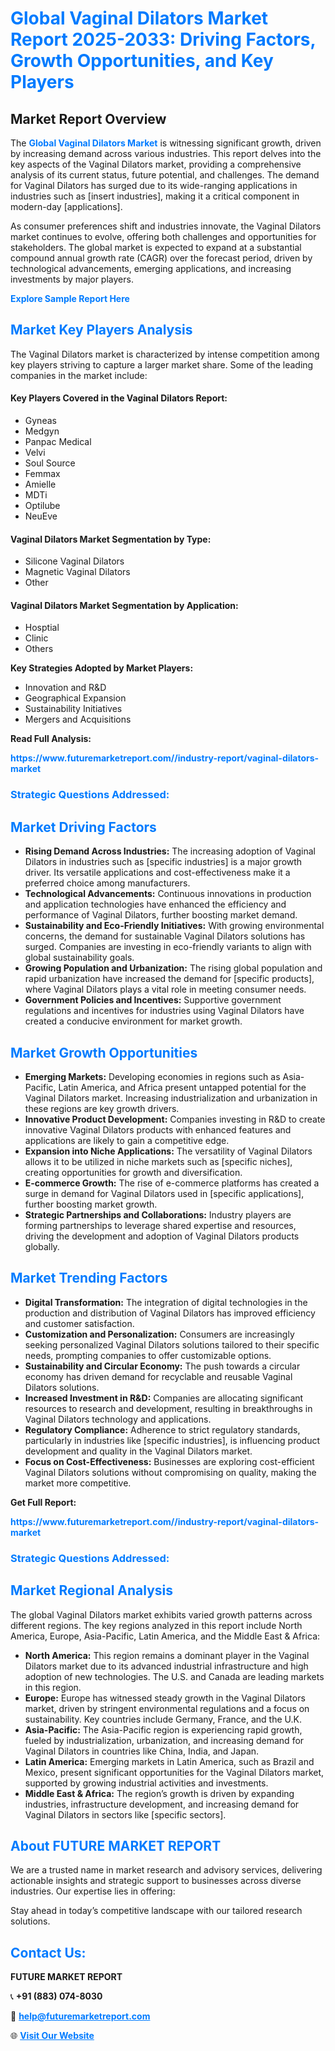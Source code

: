 <h1 style="color: #007BFF;">Global Vaginal Dilators Market Report 2025-2033: Driving Factors, Growth Opportunities, and Key Players</h1>

<section id="overview">
<h2>Market Report Overview</h2>
<p>The <a href="https://www.futuremarketreport.com//industry-report/vaginal-dilators-market" style="color: #007BFF; text-decoration: none;"><strong>Global Vaginal Dilators Market</strong></a> is witnessing significant growth, driven by increasing demand across various industries. This report delves into the key aspects of the Vaginal Dilators market, providing a comprehensive analysis of its current status, future potential, and challenges. The demand for Vaginal Dilators has surged due to its wide-ranging applications in industries such as [insert industries], making it a critical component in modern-day [applications].</p>
<p>As consumer preferences shift and industries innovate, the Vaginal Dilators market continues to evolve, offering both challenges and opportunities for stakeholders. The global market is expected to expand at a substantial compound annual growth rate (CAGR) over the forecast period, driven by technological advancements, emerging applications, and increasing investments by major players.</p>
</section>

<section id="overview">
<p><a href="https://www.futuremarketreport.com//request-sample/reportId=89047" style="color: #007BFF; text-decoration: none;"><strong>Explore Sample Report Here</strong></a></p>
</section>

<section id="key-players">
<h2 style="color: #007BFF;">Market Key Players Analysis</h2>
<p>The Vaginal Dilators market is characterized by intense competition among key players striving to capture a larger market share. Some of the leading companies in the market include:</p>
<h4>Key Players Covered in the Vaginal Dilators Report:</h4>
<ul><li>Gyneas</li><li>Medgyn</li><li>Panpac Medical</li><li>Velvi</li><li>Soul Source</li><li>Femmax</li><li>Amielle</li><li>MDTi</li><li>Optilube</li><li>NeuEve</li></ul>
<h4>Vaginal Dilators Market Segmentation by Type:</h4>
<ul><li>Silicone Vaginal Dilators</li><li>Magnetic Vaginal Dilators</li><li>Other</li></ul>

<h4>Vaginal Dilators Market Segmentation by Application:</h4>
<ul><li>Hosptial</li><li>Clinic</li><li>Others</li></ul>
<p><strong>Key Strategies Adopted by Market Players:</strong></p>
<ul>
<li>Innovation and R&D</li>
<li>Geographical Expansion</li>
<li>Sustainability Initiatives</li>
<li>Mergers and Acquisitions</li>
</ul>
</section>

<section>
<p><strong>Read Full Analysis: </strong></p><a href="https://www.futuremarketreport.com//industry-report/vaginal-dilators-market" style="color: #007BFF; text-decoration: none;"><strong>https://www.futuremarketreport.com//industry-report/vaginal-dilators-market</strong></a>
<h3 style="color: #007BFF;">Strategic Questions Addressed:</h3>
</section>

<section id="driving-factors">
<h2 style="color: #007BFF;">Market Driving Factors</h2>
<ul>
<li><strong>Rising Demand Across Industries:</strong> The increasing adoption of Vaginal Dilators in industries such as [specific industries] is a major growth driver. Its versatile applications and cost-effectiveness make it a preferred choice among manufacturers.</li>
<li><strong>Technological Advancements:</strong> Continuous innovations in production and application technologies have enhanced the efficiency and performance of Vaginal Dilators, further boosting market demand.</li>
<li><strong>Sustainability and Eco-Friendly Initiatives:</strong> With growing environmental concerns, the demand for sustainable Vaginal Dilators solutions has surged. Companies are investing in eco-friendly variants to align with global sustainability goals.</li>
<li><strong>Growing Population and Urbanization:</strong> The rising global population and rapid urbanization have increased the demand for [specific products], where Vaginal Dilators plays a vital role in meeting consumer needs.</li>
<li><strong>Government Policies and Incentives:</strong> Supportive government regulations and incentives for industries using Vaginal Dilators have created a conducive environment for market growth.</li>
</ul>
</section>

<section id="growth-opportunities">
<h2 style="color: #007BFF;">Market Growth Opportunities</h2>
<ul>
<li><strong>Emerging Markets:</strong> Developing economies in regions such as Asia-Pacific, Latin America, and Africa present untapped potential for the Vaginal Dilators market. Increasing industrialization and urbanization in these regions are key growth drivers.</li>
<li><strong>Innovative Product Development:</strong> Companies investing in R&D to create innovative Vaginal Dilators products with enhanced features and applications are likely to gain a competitive edge.</li>
<li><strong>Expansion into Niche Applications:</strong> The versatility of Vaginal Dilators allows it to be utilized in niche markets such as [specific niches], creating opportunities for growth and diversification.</li>
<li><strong>E-commerce Growth:</strong> The rise of e-commerce platforms has created a surge in demand for Vaginal Dilators used in [specific applications], further boosting market growth.</li>
<li><strong>Strategic Partnerships and Collaborations:</strong> Industry players are forming partnerships to leverage shared expertise and resources, driving the development and adoption of Vaginal Dilators products globally.</li>
</ul>
</section>

<section id="trending-factors">
<h2 style="color: #007BFF;">Market Trending Factors</h2>
<ul>
<li><strong>Digital Transformation:</strong> The integration of digital technologies in the production and distribution of Vaginal Dilators has improved efficiency and customer satisfaction.</li>
<li><strong>Customization and Personalization:</strong> Consumers are increasingly seeking personalized Vaginal Dilators solutions tailored to their specific needs, prompting companies to offer customizable options.</li>
<li><strong>Sustainability and Circular Economy:</strong> The push towards a circular economy has driven demand for recyclable and reusable Vaginal Dilators solutions.</li>
<li><strong>Increased Investment in R&D:</strong> Companies are allocating significant resources to research and development, resulting in breakthroughs in Vaginal Dilators technology and applications.</li>
<li><strong>Regulatory Compliance:</strong> Adherence to strict regulatory standards, particularly in industries like [specific industries], is influencing product development and quality in the Vaginal Dilators market.</li>
<li><strong>Focus on Cost-Effectiveness:</strong> Businesses are exploring cost-efficient Vaginal Dilators solutions without compromising on quality, making the market more competitive.</li>
</ul>
</section>

<section>
<p><strong>Get Full Report: </strong></p><a href="https://www.futuremarketreport.com//industry-report/vaginal-dilators-market" style="color: #007BFF; text-decoration: none;"><strong>https://www.futuremarketreport.com//industry-report/vaginal-dilators-market</strong></a>
<h3 style="color: #007BFF;">Strategic Questions Addressed:</h3>
</section>


<section id="regional-analysis">
<h2 style="color: #007BFF;">Market Regional Analysis</h2>
<p>The global Vaginal Dilators market exhibits varied growth patterns across different regions. The key regions analyzed in this report include North America, Europe, Asia-Pacific, Latin America, and the Middle East & Africa:</p>
<ul>
<li><strong>North America:</strong> This region remains a dominant player in the Vaginal Dilators market due to its advanced industrial infrastructure and high adoption of new technologies. The U.S. and Canada are leading markets in this region.</li>
<li><strong>Europe:</strong> Europe has witnessed steady growth in the Vaginal Dilators market, driven by stringent environmental regulations and a focus on sustainability. Key countries include Germany, France, and the U.K.</li>
<li><strong>Asia-Pacific:</strong> The Asia-Pacific region is experiencing rapid growth, fueled by industrialization, urbanization, and increasing demand for Vaginal Dilators in countries like China, India, and Japan.</li>
<li><strong>Latin America:</strong> Emerging markets in Latin America, such as Brazil and Mexico, present significant opportunities for the Vaginal Dilators market, supported by growing industrial activities and investments.</li>
<li><strong>Middle East & Africa:</strong> The region’s growth is driven by expanding industries, infrastructure development, and increasing demand for Vaginal Dilators in sectors like [specific sectors].</li>
</ul>
</section>

<footer>
<h2 style="color: #007BFF;">About FUTURE MARKET REPORT</h2>
<p>We are a trusted name in market research and advisory services, delivering actionable insights and strategic support to businesses across diverse industries. Our expertise lies in offering:</p>

<p>Stay ahead in today’s competitive landscape with our tailored research solutions.</p>

<h2 style="color: #007BFF;">Contact Us:</h2>
<p><strong>FUTURE MARKET REPORT</strong></p>
<p>📞 <strong>+91 (883) 074-8030</strong></p>
<p>📧 <strong><a href="mailto:help@futuremarketreport.com" style="color: #007BFF;">help@futuremarketreport.com</a></strong></p>
<p>🌐 <strong><a href="https://www.futuremarketreport.com/" style="color: #007BFF;">Visit Our Website</a></strong></p>
</footer>
